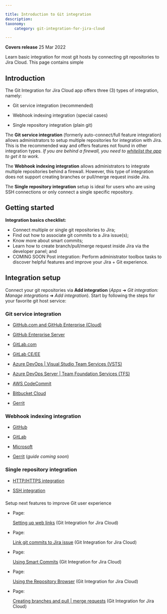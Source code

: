 ```yaml
---

title: Introduction to Git integration
description:
taxonomy:
    category: git-integration-for-jira-cloud

---
```

**Covers release** 25 Mar 2022


Learn basic integration for most git hosts by connecting git repositories to Jira Cloud. This page contains simple

## Introduction

The Git Integration for Jira Cloud app offers three (3) types of integration, namely:

*   Git service integration (recommended)

*   Webhook indexing integration (special cases)

*   Single repository integration (plain git)


The **Git service integration** (formerly auto-connect/full feature integration) allows administrators to setup multiple repositories for integration with Jira. This is the recommended way and offers features not found in other integration types. _If you are behind a firewall, you need to_ [_whitelist the app_](/wiki/spaces/GITCLOUD/pages/121241614/Allow+list+%28whitelist%29+BigBrassBand+Cloud) _to get it to work._

The **Webhook indexing integration** allows administrators to integrate multiple repositories behind a firewall. However, this type of integration does not support creating branches or pull/merge request inside Jira.

The **Single repository integration** setup is ideal for users who are using SSH connections or only connect a single specific repository.

## Getting started

**Integration basics checklist:**

*   Connect multiple or single git repositories to Jira;
*   Find out how to associate git commits to a Jira issue(s);
*   Know more about smart commits;
*   Learn how to create branch/pull/merge request inside Jira via the developer panel; and
*   COMING SOON Post integration: Perform administrator toolbox tasks to discover helpful features and improve your Jira + Git experience.

## Integration setup

Connect your git repositories via **Add integration** (_Apps_ ➜ _Git integration: Manage integrations_ ➜ _Add integration_). Start by following the steps for your favorite git host service:

### Git service integration

*   [GitHub.com and GitHub Enterprise (Cloud)](/wiki/spaces/GITCLOUD/pages/82477058/GitHub.com)

*   [GitHub Enterprise Server](/wiki/spaces/GITCLOUD/pages/85622870/GitHub+Enterprise+Server)

*   [GitLab.com](/wiki/spaces/GITCLOUD/pages/85622895/GitLab.com)

*   [GitLab CE/EE](/wiki/spaces/GITCLOUD/pages/85524528)

*   [Azure DevOps | Visual Studio Team Services (VSTS)](/wiki/spaces/GITCLOUD/pages/86278279)

*   [Azure DevOps Server | Team Foundation Services (TFS)](/wiki/spaces/GITCLOUD/pages/86409345)

*   [AWS CodeCommit](/git-integration-for-jira-cloud/AWS-CodeCommit)

*   [Bitbucket Cloud](/git-integration-for-jira-cloud/Bitbucket-Cloud)

*   [Gerrit](/wiki/spaces/GITCLOUD/pages/86474926/Gerrit)


### Webhook indexing integration

*   [GitHub](/wiki/spaces/GITCLOUD/pages/1494646787/GitHub+webhook+indexing+integration)

*   [GitLab](/wiki/spaces/GITCLOUD/pages/1503494176/GitLab+webhook+indexing+integration)

*   [Microsoft](/wiki/spaces/GITCLOUD/pages/1509032469/Microsoft+webhook+indexing+integration)

*   [Gerrit](/wiki/spaces/GITCLOUD/pages/1647116289/Gerrit+webhook+indexing+integration) (_guide coming soon_)


### Single repository integration

*   [HTTP/HTTPS integration](/wiki/spaces/GITCLOUD/pages/923238448)

*   [SSH integration](/wiki/spaces/GITCLOUD/pages/923238489)


###
Setup next features to improve Git user experience

*   Page:

    [Setting up web links](/wiki/spaces/GITCLOUD/pages/923566197/Setting+up+web+links) (Git Integration for Jira Cloud)

*   Page:

    [Link git commits to Jira issue](/wiki/spaces/GITCLOUD/pages/923238543/Link+git+commits+to+Jira+issue) (Git Integration for Jira Cloud)

*   Page:

    [Using Smart Commits](/wiki/spaces/GITCLOUD/pages/923664519/Using+Smart+Commits) (Git Integration for Jira Cloud)

*   Page:

    [Using the Repository Browser](/wiki/spaces/GITCLOUD/pages/923664546/Using+the+Repository+Browser) (Git Integration for Jira Cloud)

*   Page:

    [Creating branches and pull | merge requests](/wiki/spaces/GITCLOUD/pages/923566251/Creating+branches+and+pull+%7C+merge+requests) (Git Integration for Jira Cloud)